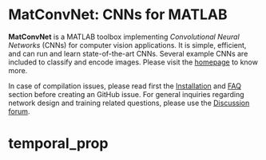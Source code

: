 # MatConvNet: CNNs for MATLAB

**MatConvNet** is a MATLAB toolbox implementing *Convolutional Neural
Networks* (CNNs) for computer vision applications. It is simple,
efficient, and can run and learn state-of-the-art CNNs. Several
example CNNs are included to classify and encode images. Please visit
the [homepage](http://www.vlfeat.org/matconvnet) to know more.

In case of compilation issues, please read first the
[Installation](http://www.vlfeat.org/matconvnet/install/) and
[FAQ](http://www.vlfeat.org/matconvnet/faq/) section before creating an GitHub
issue. For general inquiries regarding network design and training
related questions, please use the
[Discussion forum](https://groups.google.com/d/forum/matconvnet).
# temporal_prop
